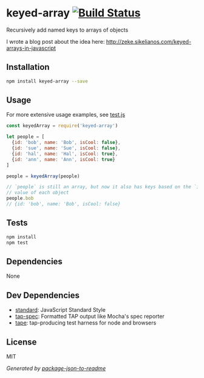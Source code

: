 # keyed-array [![Build Status](https://travis-ci.org/zeke/keyed-array.svg?branch=master)](https://travis-ci.org/zeke/keyed-array)

Recursively add named keys to arrays of objects

I wrote a blog post about the idea here: http://zeke.sikelianos.com/keyed-arrays-in-javascript

## Installation

```sh
npm install keyed-array --save
```

## Usage

For more extensive usage examples, see [test.js](test.js)

```js
const keyedArray = require('keyed-array')

let people = [
  {id: 'bob', name: 'Bob', isCool: false},
  {id: 'sue', name: 'Sue', isCool: false},
  {id: 'hal', name: 'Hal', isCool: true},
  {id: 'ann', name: 'Ann', isCool: true}
]

people = keyedArray(people)

// `people` is still an array, but now it also has keys based on the `id`
// value of each object
people.bob
// {id: 'bob', name: 'Bob', isCool: false}
```


## Tests

```sh
npm install
npm test
```

## Dependencies

None

## Dev Dependencies

- [standard](https://github.com/feross/standard): JavaScript Standard Style
- [tap-spec](https://github.com/scottcorgan/tap-spec): Formatted TAP output like Mocha&#39;s spec reporter
- [tape](https://github.com/substack/tape): tap-producing test harness for node and browsers


## License

MIT

_Generated by [package-json-to-readme](https://github.com/zeke/package-json-to-readme)_

